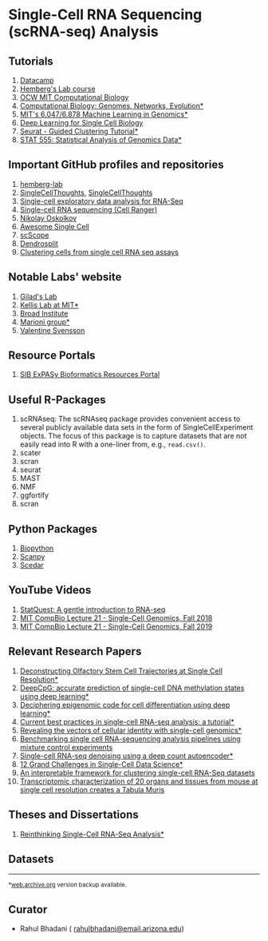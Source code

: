 # Single-Cell RNA Sequencing (scRNA-seq) Analysis

## Tutorials
1. [Datacamp](https://campus.datacamp.com/courses/single-cell-rna-seq-workflows-in-r/)
2. [Hemberg's Lab course](https://scrnaseq-course.cog.sanger.ac.uk/website/index.html)
3. [OCW MIT Computational Biology](https://ocw.mit.edu/courses/electrical-engineering-and-computer-science/6-047-computational-biology-fall-2015/readings/)
4. [Computational Biology: Genomes, Networks, Evolution*](http://ocw.mit.edu/ans7870/6/6.047/f15/MIT6_047F15_Compiled.pdf)
5. [MIT's 6.047/6.878  Machine Learning in Genomics*](https://stellar.mit.edu/S/course/6/fa19/6.047/materials.html)
6. [Deep Learning for Single Cell Biology](https://towardsdatascience.com/deep-learning-for-single-cell-biology-935d45064438)
7. [Seurat - Guided Clustering Tutorial*](https://satijalab.org/seurat/v3.1/pbmc3k_tutorial.html)
8. [STAT 555: Statistical Analysis of Genomics Data*](https://newonlinecourses.science.psu.edu/stat555)

## Important GitHub profiles and repositories
1. [hemberg-lab](https://github.com/hemberg-lab)
2. [SingleCellThoughts](https://github.com/LTLA/SingleCellThoughts), [SingleCellThoughts](https://ltla.github.io/SingleCellThoughts/)
3. [Single-cell exploratory data analysis for RNA-Seq](https://github.com/logstar/scedar)
4. [Single-cell RNA sequencing (Cell Ranger)](https://bioinformatics.uconn.edu/single-cell-rna-sequencing-cell-ranger-2/#)
5. [Nikolay Oskolkov](https://github.com/NikolayOskolkov)
6. [Awesome Single Cell](https://github.com/seandavi/awesome-single-cell)
7. [scScope](https://github.com/AltschulerWu-Lab/scScope)
8. [Dendrosplit](https://github.com/jessemzhang/dendrosplit)
9. [Clustering cells from single cell RNA seq assays](https://github.com/govinda-kamath/clustering_on_transcript_compatibility_counts)

## Notable Labs' website
1. [Gilad's Lab](https://giladlab.uchicago.edu/)
2. [Kellis Lab at MIT*](http://compbio.mit.edu/)
3. [Broad Institute](https://www.broadinstitute.org/)
4. [Marioni group*](https://www.ebi.ac.uk/research/marioni)
5. [Valentine Svensson](http://www.nxn.se/)

## Resource Portals
1. [SIB ExPASy Bioformatics Resources Portal](https://www.expasy.org/)

## Useful R-Packages
1. scRNAseq: The scRNAseq package provides convenient access to several publicly available data sets in the form of SingleCellExperiment objects. The focus of this package is to capture datasets that are not easily read into R with a one-liner from, e.g., `read.csv()`.
2. scater
3. scran
4. seurat
5. MAST
6. NMF
7. ggfortify
8. scran

## Python Packages
1. [Biopython](https://biopython.org/)
2. [Scanpy](https://scanpy.readthedocs.io/en/stable/tutorials.html)
3. [Scedar](https://github.com/logstar/scedar)


## YouTube Videos
1. [StatQuest: A gentle introduction to RNA-seq](https://www.youtube.com/watch?v=tlf6wYJrwKY)
2. [MIT CompBio Lecture 21 - Single-Cell Genomics, Fall 2018](https://www.youtube.com/watch?v=mJKbnJO5gZk)
3. [MIT CompBio Lecture 21 - Single-Cell Genomics, Fall 2019](https://www.youtube.com/watch?v=o7H3xNKDUig)

## Relevant Research Papers
1. [Deconstructing Olfactory Stem Cell Trajectories at Single Cell Resolution*](https://www.ncbi.nlm.nih.gov/pmc/articles/PMC5484588/pdf/nihms868754.pdf)
2. [DeepCpG: accurate prediction of single-cell DNA methylation states using deep learning*](https://genomebiology.biomedcentral.com/articles/10.1186/s13059-017-1189-z)
3. [Deciphering epigenomic code for cell differentiation using deep learning*](https://bmcgenomics.biomedcentral.com/articles/10.1186/s12864-019-6072-8)
4. [Current best practices in single-cell RNA-seq analysis: a tutorial*](https://www.ncbi.nlm.nih.gov/pmc/articles/PMC6582955/pdf/MSB-15-e8746.pdf)
5. [Revealing the vectors of cellular identity with single-cell genomics*](https://www.ncbi.nlm.nih.gov/pmc/articles/PMC5465644/pdf/nihms857730.pdf)
6. [Benchmarking single cell RNA-sequencing analysis pipelines using mixture control experiments](https://www.nature.com/articles/s41592-019-0425-8)
7. [Single-cell RNA-seq denoising using a deep count autoencoder*](https://www.nature.com/articles/s41467-018-07931-2.pdf)
8. [12 Grand Challenges in Single-Cell Data Science*](https://peerj.com/preprints/27885.pdf)
9. [An interpretable framework for clustering single-cell RNA-Seq datasets](https://bmcbioinformatics.biomedcentral.com/articles/10.1186/s12859-018-2092-7)
10. [Transcriptomic characterization of 20 organs and tissues from mouse at single cell resolution creates a Tabula Muris](https://www.biorxiv.org/content/10.1101/237446v1)

## Theses and Dissertations
1. [Reinthinking Single-Cell RNA-Seq Analysis*](https://stacks.stanford.edu/file/druid:jr605ws6765/Stanford_PhD_Thesis-augmented.pdf)

## Datasets




---

<sup>*[web.archive.org](web.archive.org) version backup available.</sup>

## Curator
- Rahul Bhadani ( rahulbhadani@email.arizona.edu)
